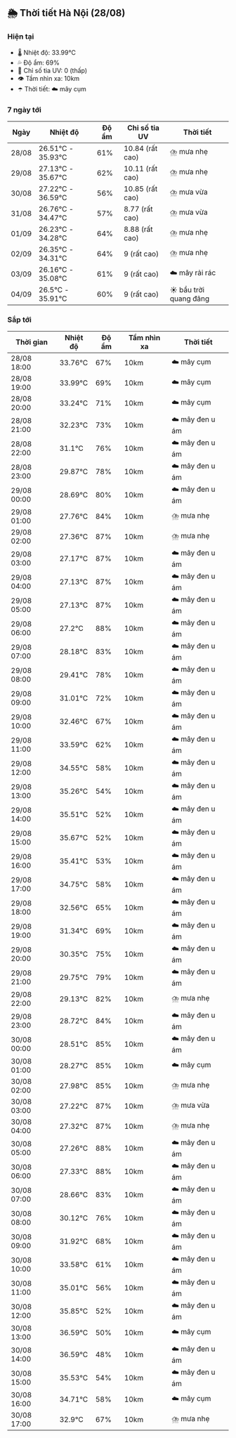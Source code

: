 ## 🌦️ Thời tiết Hà Nội (28/08)

### Hiện tại

- 🌡️ Nhiệt độ: 33.99℃
- 💦 Độ ẩm: 69%
- 🌟 Chỉ số tia UV: 0 (thấp)
- 👁️ Tầm nhìn xa: 10km
- ☂️ Thời tiết: ☁️ mây cụm

### 7 ngày tới

| Ngày | Nhiệt độ | Độ ẩm | Chỉ số tia UV | Thời tiết |
| --- | --- | --- | --- | --- |
| 28/08 | 26.51℃ - 35.93℃ | 61% | 10.84 (rất cao) | ⛈️ mưa nhẹ |
| 29/08 | 27.13℃ - 35.67℃ | 62% | 10.11 (rất cao) | ⛈️ mưa nhẹ |
| 30/08 | 27.22℃ - 36.59℃ | 56% | 10.85 (rất cao) | ⛈️ mưa vừa |
| 31/08 | 26.76℃ - 34.47℃ | 57% | 8.77 (rất cao) | ⛈️ mưa vừa |
| 01/09 | 26.23℃ - 34.28℃ | 64% | 8.88 (rất cao) | ⛈️ mưa nhẹ |
| 02/09 | 26.35℃ - 34.31℃ | 64% | 9 (rất cao) | ⛈️ mưa nhẹ |
| 03/09 | 26.16℃ - 35.08℃ | 61% | 9 (rất cao) | ☁️ mây rải rác |
| 04/09 | 26.5℃ - 35.91℃ | 60% | 9 (rất cao) | ☀️ bầu trời quang đãng |

### Sắp tới

| Thời gian | Nhiệt độ | Độ ẩm | Tầm nhìn xa | Thời tiết |
| --- | --- | --- | --- | --- |
| 28/08 18:00 | 33.76℃ | 67% | 10km | ☁️ mây cụm |
| 28/08 19:00 | 33.99℃ | 69% | 10km | ☁️ mây cụm |
| 28/08 20:00 | 33.24℃ | 71% | 10km | ☁️ mây cụm |
| 28/08 21:00 | 32.23℃ | 73% | 10km | ☁️ mây đen u ám |
| 28/08 22:00 | 31.1℃ | 76% | 10km | ☁️ mây đen u ám |
| 28/08 23:00 | 29.87℃ | 78% | 10km | ☁️ mây đen u ám |
| 29/08 00:00 | 28.69℃ | 80% | 10km | ☁️ mây đen u ám |
| 29/08 01:00 | 27.76℃ | 84% | 10km | ⛈️ mưa nhẹ |
| 29/08 02:00 | 27.36℃ | 87% | 10km | ⛈️ mưa nhẹ |
| 29/08 03:00 | 27.17℃ | 87% | 10km | ☁️ mây đen u ám |
| 29/08 04:00 | 27.13℃ | 87% | 10km | ☁️ mây đen u ám |
| 29/08 05:00 | 27.13℃ | 87% | 10km | ☁️ mây đen u ám |
| 29/08 06:00 | 27.2℃ | 88% | 10km | ☁️ mây đen u ám |
| 29/08 07:00 | 28.18℃ | 83% | 10km | ☁️ mây đen u ám |
| 29/08 08:00 | 29.41℃ | 78% | 10km | ☁️ mây đen u ám |
| 29/08 09:00 | 31.01℃ | 72% | 10km | ☁️ mây đen u ám |
| 29/08 10:00 | 32.46℃ | 67% | 10km | ☁️ mây đen u ám |
| 29/08 11:00 | 33.59℃ | 62% | 10km | ☁️ mây đen u ám |
| 29/08 12:00 | 34.55℃ | 58% | 10km | ☁️ mây đen u ám |
| 29/08 13:00 | 35.26℃ | 54% | 10km | ☁️ mây đen u ám |
| 29/08 14:00 | 35.51℃ | 52% | 10km | ☁️ mây đen u ám |
| 29/08 15:00 | 35.67℃ | 52% | 10km | ☁️ mây đen u ám |
| 29/08 16:00 | 35.41℃ | 53% | 10km | ☁️ mây đen u ám |
| 29/08 17:00 | 34.75℃ | 58% | 10km | ☁️ mây đen u ám |
| 29/08 18:00 | 32.56℃ | 65% | 10km | ☁️ mây đen u ám |
| 29/08 19:00 | 31.34℃ | 69% | 10km | ☁️ mây đen u ám |
| 29/08 20:00 | 30.35℃ | 75% | 10km | ☁️ mây đen u ám |
| 29/08 21:00 | 29.75℃ | 79% | 10km | ☁️ mây đen u ám |
| 29/08 22:00 | 29.13℃ | 82% | 10km | ⛈️ mưa nhẹ |
| 29/08 23:00 | 28.72℃ | 84% | 10km | ☁️ mây đen u ám |
| 30/08 00:00 | 28.51℃ | 85% | 10km | ☁️ mây đen u ám |
| 30/08 01:00 | 28.27℃ | 85% | 10km | ☁️ mây cụm |
| 30/08 02:00 | 27.98℃ | 85% | 10km | ⛈️ mưa nhẹ |
| 30/08 03:00 | 27.22℃ | 87% | 10km | ⛈️ mưa vừa |
| 30/08 04:00 | 27.32℃ | 87% | 10km | ⛈️ mưa nhẹ |
| 30/08 05:00 | 27.26℃ | 88% | 10km | ☁️ mây đen u ám |
| 30/08 06:00 | 27.33℃ | 88% | 10km | ☁️ mây đen u ám |
| 30/08 07:00 | 28.66℃ | 83% | 10km | ☁️ mây đen u ám |
| 30/08 08:00 | 30.12℃ | 76% | 10km | ☁️ mây đen u ám |
| 30/08 09:00 | 31.92℃ | 68% | 10km | ☁️ mây đen u ám |
| 30/08 10:00 | 33.58℃ | 61% | 10km | ☁️ mây đen u ám |
| 30/08 11:00 | 35.01℃ | 56% | 10km | ☁️ mây đen u ám |
| 30/08 12:00 | 35.85℃ | 52% | 10km | ☁️ mây đen u ám |
| 30/08 13:00 | 36.59℃ | 50% | 10km | ☁️ mây cụm |
| 30/08 14:00 | 36.59℃ | 48% | 10km | ☁️ mây đen u ám |
| 30/08 15:00 | 35.53℃ | 54% | 10km | ☁️ mây đen u ám |
| 30/08 16:00 | 34.71℃ | 58% | 10km | ☁️ mây cụm |
| 30/08 17:00 | 32.9℃ | 67% | 10km | ⛈️ mưa nhẹ |
